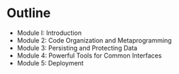 # Outline

* Module I: Introduction
* Module 2: Code Organization and Metaprogramming
* Module 3: Persisting and Protecting Data
* Module 4: Powerful Tools for Common Interfaces
* Module 5: Deployment